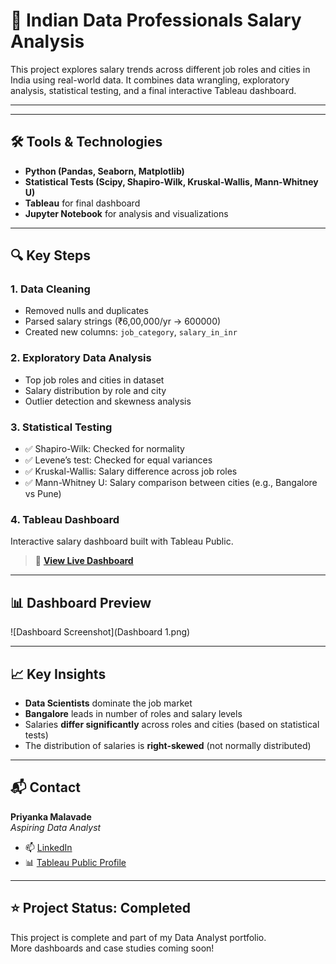 # 💼 Indian Data Professionals Salary Analysis

This project explores salary trends across different job roles and cities in India using real-world data. It combines data wrangling, exploratory analysis, statistical testing, and a final interactive Tableau dashboard.

---

---

## 🛠 Tools & Technologies

- **Python (Pandas, Seaborn, Matplotlib)**
- **Statistical Tests (Scipy, Shapiro-Wilk, Kruskal-Wallis, Mann-Whitney U)**
- **Tableau** for final dashboard
- **Jupyter Notebook** for analysis and visualizations

---

## 🔍 Key Steps

### 1. Data Cleaning
- Removed nulls and duplicates
- Parsed salary strings (₹6,00,000/yr → 600000)
- Created new columns: `job_category`, `salary_in_inr`

### 2. Exploratory Data Analysis
- Top job roles and cities in dataset
- Salary distribution by role and city
- Outlier detection and skewness analysis

### 3. Statistical Testing
- ✅ Shapiro-Wilk: Checked for normality
- ✅ Levene’s test: Checked for equal variances
- ✅ Kruskal-Wallis: Salary difference across job roles
- ✅ Mann-Whitney U: Salary comparison between cities (e.g., Bangalore vs Pune)

### 4. Tableau Dashboard
Interactive salary dashboard built with Tableau Public.

> 🔗 [**View Live Dashboard**](https://public.tableau.com/app/profile/priyanka.malavade/viz/salary_trends/Dashboard1?publish=yes)

---

## 📊 Dashboard Preview

![Dashboard Screenshot](Dashboard 1.png) <!-- Replace this with your image name or screenshot -->

---

## 📈 Key Insights

- **Data Scientists** dominate the job market
- **Bangalore** leads in number of roles and salary levels
- Salaries **differ significantly** across roles and cities (based on statistical tests)
- The distribution of salaries is **right-skewed** (not normally distributed)

---

## 📬 Contact

**Priyanka Malavade**  
*Aspiring Data Analyst*

- 📫 [LinkedIn](https://www.linkedin.com/in/priyanka-malavade-b34677298/)
- 📊 [Tableau Public Profile](https://public.tableau.com/app/profile/priyanka.malavade/viz/salary_trends/Dashboard1)

---

## ⭐ Project Status: Completed 

This project is complete and part of my Data Analyst portfolio.  
More dashboards and case studies coming soon!


